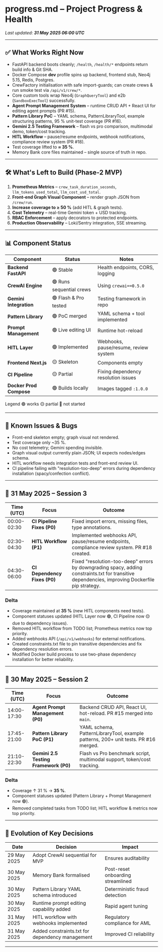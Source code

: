 # progress.md – Project Progress & Health  
_Last updated: **31 May 2025 06:00 UTC**_

---

## ✅ What Works Right Now
* FastAPI backend boots cleanly; `/health`, `/health/*` endpoints return build info & Git SHA.  
* Docker Compose **dev** profile spins up backend, frontend stub, Neo4j 5.15, Redis, Postgres.  
* CrewFactory initialisation with safe import-guards; can create crews & run smoke test via `/api/v1/crew/*`.  
* Core custom tools wrap Neo4j (`GraphQueryTool`) and e2b (`SandboxExecTool`) successfully.  
* **Agent Prompt Management System** – runtime CRUD API + React UI for editing agent prompts (PR #15).  
* **Pattern Library PoC** – YAML schema, PatternLibraryTool, example structuring patterns, 95 % unit-test coverage (PR #16).  
* **Gemini 2.5 Testing Framework** – flash vs pro comparison, multimodal demo, token/cost tracking.  
* **HITL Workflow** – pause/resume endpoints, webhook notifications, compliance review system (PR #18).
* Test coverage lifted to **≈ 35 %**.  
* Memory Bank core files maintained – single source of truth in repo.

---

## 🛠️ What's Left to Build (Phase-2 MVP)
1. **Prometheus Metrics** – `crew_task_duration_seconds`, `llm_tokens_used_total`, `llm_cost_usd_total`.  
2. **Front-end Graph Visual Component** – render graph JSON from `/crew/run`.  
3. **Increase coverage to ≥ 50 %** (add HITL & graph tests).  
4. **Cost Telemetry** – real-time Gemini token + USD tracking.  
5. **RBAC Enforcement** – apply decorators to protected endpoints.  
6. **Production Observability** – Loki/Sentry integration, SSE streaming.

---

## 📊 Component Status

| Component | Status | Notes |
|-----------|--------|-------|
| **Backend FastAPI** | 🟢 Stable | Health endpoints, CORS, logging |
| **CrewAI Engine** | 🟢 Runs sequential crews | Using `crewai==0.5.0` |
| **Gemini Integration** | 🟢 Flash & Pro tested | Testing framework in repo |
| **Pattern Library** | 🟢 PoC merged | YAML schema + tool implemented |
| **Prompt Management** | 🟢 Live editing UI | Runtime hot-reload |
| **HITL Layer** | 🟢 Implemented | Webhooks, pause/resume, review system |
| **Frontend Next.js** | 🟡 Skeleton | Components empty |
| **CI Pipeline** | 🟡 Partial | Fixing dependency resolution issues |
| **Docker Prod Compose** | 🟢 Builds locally | Images tagged `:1.0.0` |

Legend  🟢 works 🟡 partial 🔴 not started

---

## 🐞 Known Issues & Bugs
* Front-end skeleton empty; graph visual not rendered.  
* Test coverage only ~35 %.  
* No cost telemetry; Gemini spending invisible.  
* Graph visual output currently plain JSON; UI expects nodes/edges schema.
* HITL workflow needs integration tests and front-end review UI.
* CI pipeline failing with "resolution-too-deep" errors during dependency installation (spacy/confection conflict).

---

## 📅 31 May 2025 – Session 3
| Time (UTC) | Focus | Outcome |
|-------------|-------|---------|
| 00:00-02:30 | **CI Pipeline Fixes (P0)** | Fixed import errors, missing files, type annotations. |
| 02:30-04:30 | **HITL Workflow (P1)** | Implemented webhooks API, pause/resume endpoints, compliance review system. PR #18 created. |
| 04:30-06:00 | **CI Dependency Fixes (P0)** | Fixed "resolution-too-deep" errors by downgrading spacy, adding constraints.txt for transitive dependencies, improving Dockerfile pip strategy. |

### Delta
* Coverage maintained at **35 %** (new HITL components need tests).  
* Component statuses updated (HITL Layer now 🟢, CI Pipeline now 🟡 due to dependency issues).  
* Removed HITL workflow from TODO list; Prometheus metrics now top priority.
* Added webhooks API (`/api/v1/webhooks`) for external notifications.
* Created constraints.txt file to pin transitive dependencies and fix dependency resolution errors.
* Modified Docker build process to use two-phase dependency installation for better reliability.

---

## 📅 30 May 2025 – Session 2
| Time (UTC) | Focus | Outcome |
|-------------|-------|---------| 
| 14:00-17:30 | **Agent Prompt Management (P0)** | Backend CRUD API, React UI, hot-reload. PR #15 merged into `main`. |
| 17:45-21:00 | **Pattern Library PoC (P1)** | YAML schema, PatternLibraryTool, example patterns, 200+ unit tests. PR #16 merged. |
| 21:10-22:30 | **Gemini 2.5 Testing Framework (P0)** | Flash vs Pro benchmark script, multimodal support, token/cost tracking. |

### Delta
* Coverage ↑ 31 % → **35 %**.  
* Component statuses updated (Pattern Library + Prompt Management now 🟢).  
* Removed completed tasks from TODO list; HITL workflow & metrics now top priority.

---

## 🔄 Evolution of Key Decisions
| Date | Decision | Impact |
|------|----------|--------|
| 29 May 2025 | Adopt CrewAI sequential for MVP | Ensures auditability |
| 30 May 2025 | Memory Bank formalised | Post-reset onboarding streamlined |
| 30 May 2025 | Pattern Library YAML schema introduced | Deterministic fraud detection |
| 30 May 2025 | Runtime prompt editing capability added | Rapid agent tuning |
| 31 May 2025 | HITL workflow with webhooks implemented | Regulatory compliance for AML |
| 31 May 2025 | Added constraints.txt for dependency management | Improved CI reliability |

---
